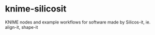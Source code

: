 # knime-silicosit
KNIME nodes and example workflows for software made by Silicos-it, ie. align-it, shape-it
